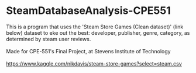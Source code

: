 # SteamDatabaseAnalysis-CPE551
This is a program that uses the 'Steam Store Games (Clean dataset)' (link below) dataset to eke out the best: developer, publisher, genre, category, as determined by steam user reviews.<br/><br/>
Made for CPE-551's Final Project, at Stevens Institute of Technology<br/><br/>
https://www.kaggle.com/nikdavis/steam-store-games?select=steam.csv
